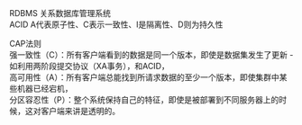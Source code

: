 RDBMS 关系数据库管理系统  
ACID A代表原子性、C表示一致性、I是隔离性、D则为持久性

CAP法则  
强一致性（C）：所有客户端看到的数据是同一个版本，即使是数据集发生了更新 - 如利用两阶段提交协议（XA事务），和ACID，  
高可用性（A）：所有客户端总能找到所请求数据的至少一个版本，即使集群中某些机器已经宕机，  
分区容忍性（P）：整个系统保持自己的特征，即使是被部署到不同服务器上的时候，这对客户端来讲是透明的。  

